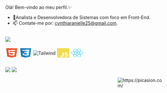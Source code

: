 Olá! Bem-vindo ao meu perfil.✨

- 🌸Analista e Desenvolvedora de Sistemas com foco em Front-End.
- 📫 Contate-me por: cynthiaranielle25@gmail.com.


##

<div align="left">
  <a href="">
    <img height="170em" src="https://github-readme-stats.vercel.app/api/top-langs/?username=SraCynthia&layout=compact&langs_count=7&theme=swift"/>
  </a>
</div>
  
<div style="display: inline_block"><br>
  <img align="center" alt="HTML" height="30" width="40" src="https://raw.githubusercontent.com/devicons/devicon/master/icons/html5/html5-original.svg">
  <img align="center" alt="CSS" height="30" width="40" src="https://raw.githubusercontent.com/devicons/devicon/master/icons/css3/css3-original.svg">
  <img align="center" alt="Tailwind" height="30" width="40" src="https://cdn.jsdelivr.net/gh/devicons/devicon@latest/icons/tailwindcss/tailwindcss-original.svg">
  <img align="center" alt="Js" height="30" width="40" src="https://raw.githubusercontent.com/devicons/devicon/master/icons/javascript/javascript-plain.svg">
  <img align="center" alt="React" height="30" width="40" src="https://raw.githubusercontent.com/devicons/devicon/master/icons/react/react-original.svg">

   
  ##

  
</div> 
 
<div> 
  <a href = "mailto:cynthiaranielle25@gmail.com"><img src="https://img.shields.io/badge/-Gmail-%23333?style=for-the-badge&logo=gmail&logoColor=white" target="_blank"></a>
  <a href="https://www.linkedin.com/in/cynthia-ranielle-17662a246/" target="_blank"><img src="https://img.shields.io/badge/-LinkedIn-%230077B5?style=for-the-badge&logo=linkedin&logoColor=white" target="_blank"></a> 
 
</div>

<a href="https://picasion.com/"><img align="right" src="https://i.picasion.com/pic92/85a29b5019101495c7e7887324d786cc.gif" width="150" height="150" border="0" alt="https://picasion.com/" /></a><br /><a href="https://picasion.com/"></a>
<br clear="both">
##

<picture>
  <source media="(prefers-color-scheme: dark)" srcset="https://raw.githubusercontent.com/cynthia/cynthia/output/pacman-contribution-graph-dark.svg">
  <source media="(prefers-color-scheme: light)" srcset="https://raw.githubusercontent.com/cynthia/cynthia/output/pacman-contribution-graph.svg">
</picture>

###
